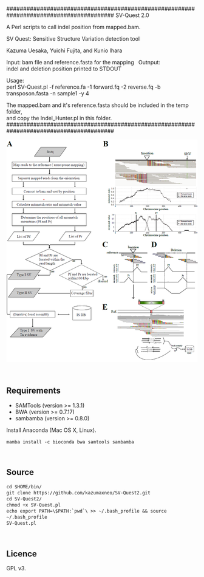 ######################################################################################## 
SV-Quest 2.0

A Perl scripts to call indel position from mapped.bam.   

SV Quest: Sensitive Structure Variation detection tool

Kazuma Uesaka, Yuichi Fujita, and Kunio Ihara  



Input: 
  bam file and reference.fasta for the mapping   
Outnput:	
  indel and deletion position printed to STDOUT  

Usage:  
  perl SV-Quest.pl -f reference.fa -1 forward.fq -2 reverse.fq -b transposon.fasta -n sample1 -y 4


 The mapped.bam and it's reference.fasta should be included in the temp folder,  
 and copy the Indel_Hunter.pl in this folder.
########################################################################################


<p align="center"><img src="Figure1.png" alt="workflow" width="800"></p>


    
## Requirements  
- SAMTools  (version >= 1.3.1)  
- BWA (version >= 0.7.17)  
- sambamba  (version >= 0.8.0)  



Install Anaconda (Mac OS X, Linux).  

```
mamba install -c bioconda bwa samtools sambamba

```
    


## Source
```
cd $HOME/bin/ 
git clone https://github.com/kazumaxneo/SV-Quest2.git
cd SV-Quest2/
chmod +x SV-Quest.pl
echo export PATH=\$PATH:`pwd`\ >> ~/.bash_profile && source ~/.bash_profile
SV-Quest.pl
```
    


## Licence ##

GPL v3.


